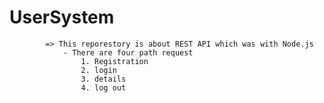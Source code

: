 # UserSystem
            => This reporestory is about REST API which was with Node.js
                - There are four path request 
                    1. Registration
                    2. login
                    3. details
                    4. log out
